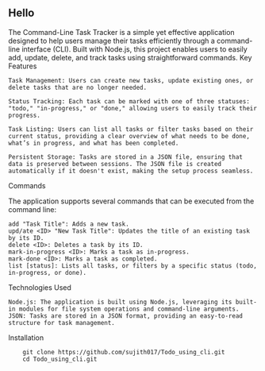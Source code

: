 ## Hello 

The Command-Line Task Tracker is a simple yet effective application designed to help users manage their tasks efficiently through a command-line interface (CLI). Built with Node.js, this project enables users to easily add, update, delete, and track tasks using straightforward commands.
Key Features

    Task Management: Users can create new tasks, update existing ones, or delete tasks that are no longer needed.

    Status Tracking: Each task can be marked with one of three statuses: "todo," "in-progress," or "done," allowing users to easily track their progress.

    Task Listing: Users can list all tasks or filter tasks based on their current status, providing a clear overview of what needs to be done, what’s in progress, and what has been completed.

    Persistent Storage: Tasks are stored in a JSON file, ensuring that data is preserved between sessions. The JSON file is created automatically if it doesn't exist, making the setup process seamless.

Commands

The application supports several commands that can be executed from the command line:

    add "Task Title": Adds a new task.
    upd/ate <ID> "New Task Title": Updates the title of an existing task by its ID.
    delete <ID>: Deletes a task by its ID.
    mark-in-progress <ID>: Marks a task as in-progress.
    mark-done <ID>: Marks a task as completed.
    list [status]: Lists all tasks, or filters by a specific status (todo, in-progress, or done).

Technologies Used

    Node.js: The application is built using Node.js, leveraging its built-in modules for file system operations and command-line arguments.
    JSON: Tasks are stored in a JSON format, providing an easy-to-read structure for task management.

Installation
```
    git clone https://github.com/sujith017/Todo_using_cli.git
    cd Todo_using_cli.git
```
